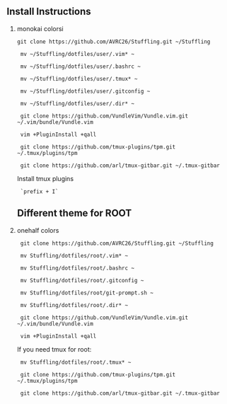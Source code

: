 ## Install Instructions

1. monokai colorsi

       git clone https://github.com/AVRC26/Stuffling.git ~/Stuffling

        mv ~/Stuffling/dotfiles/user/.vim* ~

        mv ~/Stuffling/dotfiles/user/.bashrc ~

        mv ~/Stuffling/dotfiles/user/.tmux* ~

        mv ~/Stuffling/dotfiles/user/.gitconfig ~

        mv ~/Stuffling/dotfiles/user/.dir* ~

        git clone https://github.com/VundleVim/Vundle.vim.git ~/.vim/bundle/Vundle.vim

        vim +PluginInstall +qall

        git clone https://github.com/tmux-plugins/tpm.git ~/.tmux/plugins/tpm

        git clone https://github.com/arl/tmux-gitbar.git ~/.tmux-gitbar

    Install tmux plugins

        `prefix + I`

    ## Different theme for ROOT

1. onehalf colors

        git clone https://github.com/AVRC26/Stuffling.git ~/Stuffling

        mv Stuffling/dotfiles/root/.vim* ~

        mv Stuffling/dotfiles/root/.bashrc ~

        mv Stuffling/dotfiles/root/.gitconfig ~

        mv Stuffling/dotfiles/root/git-prompt.sh ~

        mv Stuffling/dotfiles/root/.dir* ~

        git clone https://github.com/VundleVim/Vundle.vim.git ~/.vim/bundle/Vundle.vim

        vim +PluginInstall +qall

    If you need tmux for root:

        mv Stuffling/dotfiles/root/.tmux* ~

        git clone https://github.com/tmux-plugins/tpm.git ~/.tmux/plugins/tpm

        git clone https://github.com/arl/tmux-gitbar.git ~/.tmux-gitbar
